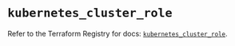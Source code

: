 # `kubernetes_cluster_role`

Refer to the Terraform Registry for docs: [`kubernetes_cluster_role`](https://registry.terraform.io/providers/hashicorp/kubernetes/2.31.0/docs/resources/cluster_role).
